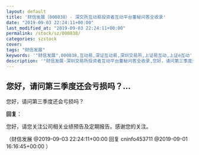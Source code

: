 ```yaml
---
layout: default
title: '财信发展（000838）- 深交所互动易投资者互动平台董秘问答全收录'
date: "2019-09-03 22:24:11+00:00"
last_modified_at: "2019-09-03 22:24:11+00:00"
permalink: /stock/sz/000838/
categories: szstock
cover: 
tags: "财信发展"
keywords: '"财信发展",000838,互动易,深证互动易,深圳交易所,上证易互动,上证e互动'
description: '"财信发展-深圳交易所投资者互动平台董秘问答全收录,您好，请问第三季度还会亏损吗？"'
---
```


## 您好，请问第三季度还会亏损吗？...

您好，请问第三季度还会亏损吗？

**回复**：

您好，请您关注公司相关业绩预告及定期报告。感谢您的关注。 

（财信发展  @2019-09-03 22:24:11+00:00 回复 cninfo453711  @2019-09-01 16:16:45+00:00 ）

